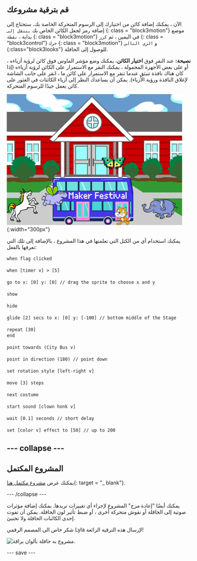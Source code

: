 ## قم بترقية مشروعك

الآن ، يمكنك إضافة كائن من اختيارك إلى الرسوم المتحركة الخاصة بك. ستحتاج إلى إضافة رمز لجعل الكائن الخاص بك ` ينتقل إلى ` {: class = "block3motion"} موضع بداية ، ` نقطة ` {: class = "block3motion"} في اليمين ، ثم ` كرر ` {: class = "block3control"} ` حرك ` {: class = "block3motion"} و ` الزي التالي ` {:class="block3looks"} للوصول إلى الحافلة.

**نصيحة:** عند النقر فوق **اختيار الكائن**، يمكنك وضع مؤشر الماوس فوق كائن لرؤية أزياءه ، أو على بعض الأجهزة المحمولة ، يمكنك النقر مع الاستمرار على الكائن لرؤية أزياءه (إذا كان هناك نافذة تنبثق عندما تنقر مع الاستمرار على كائن ما ، انقر على جانب الشاشة لإغلاق النافذة ورؤية الأزياء). يمكن أن يساعدك النظر إلى أزياء الكائنات في العثور على كائن يعمل جيدًا للرسوم المتحركة.

![نقوش متحركة أخرى تتحرك نحو حافلة بها نص "Maker Festival".](images/bus-upgrade.png){:width="300px"}

يمكنك استخدام أي من الكتل التي تعلمتها في هذا المشروع ، بالإضافة إلى تلك التي تعرفها بالفعل:

```blocks3
when flag clicked

when [timer v] > [5]

go to x: [0] y: [0] // drag the sprite to choose x and y

show

hide

glide [2] secs to x: [0] y: [-100] // bottom middle of the Stage

repeat [30]
end

point towards (City Bus v)

point in direction (180) // point down

set rotation style [left-right v]

move [3] steps

next costume

start sound [clown honk v]

wait [0.1] seconds // short delay

set [color v] effect to [50] // up to 200
```

--- collapse ---
---
المشروع المكتمل
---

يمكنك عرض [مشروع مكتمل هنا](https://scratch.mit.edu/projects/486719199/){: target = "_ blank"}.

--- /collapse ---

يمكنك أيضًا "إعادة مزج" المشروع لإجراء أي تغييرات تريدها. يمكنك إضافة مؤثرات صوتية إلى الحافلة أو نقوش متحركة أخرى ، أو ضبط تأثير لون الحافلة. يمكن أن تفوت إحدى الكائنات الحافلة ولا تختبئ.

شكر خاص الى المصمم الرقمي Lyla لإرسال هذه الترقية الرائعة!

![مشروع به حافلة بألوان براقة.](images/Lyla-bus.gif)

--- save ---
